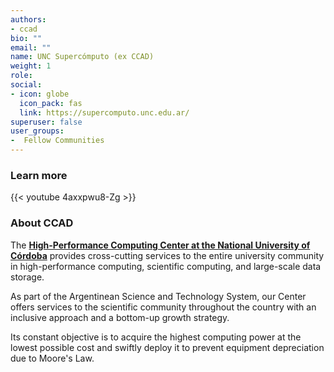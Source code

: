 ```yaml
---
authors:
- ccad
bio: ""
email: ""
name: UNC Supercómputo (ex CCAD)
weight: 1
role: 
social:
- icon: globe
  icon_pack: fas
  link: https://supercomputo.unc.edu.ar/
superuser: false
user_groups:
-  Fellow Communities
---
```


### Learn more

{{< youtube 4axxpwu8-Zg >}} 

### About CCAD

The **[High-Performance Computing Center at the National University of Córdoba](https://supercomputo.unc.edu.ar/)** provides cross-cutting services to the entire university community in high-performance computing, scientific computing, and large-scale data storage.

As part of the Argentinean Science and Technology System, our Center offers services to the scientific community throughout the country with an inclusive approach and a bottom-up growth strategy.

Its constant objective is to acquire the highest computing power at the lowest possible cost and swiftly deploy it to prevent equipment depreciation due to Moore's Law.

